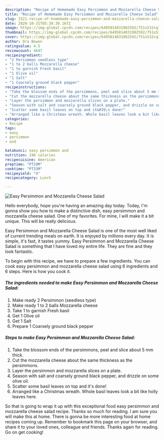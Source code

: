 ```yaml
---
description: "Recipe of Homemade Easy Persimmon and Mozzarella Cheese Salad"
title: "Recipe of Homemade Easy Persimmon and Mozzarella Cheese Salad"
slug: 1521-recipe-of-homemade-easy-persimmon-and-mozzarella-cheese-salad
date: 2020-10-31T05:38:30.167Z
image: https://img-global.cpcdn.com/recipes/6495014031982592/751x532cq70/easy-persimmon-and-mozzarella-cheese-salad-recipe-main-photo.jpg
thumbnail: https://img-global.cpcdn.com/recipes/6495014031982592/751x532cq70/easy-persimmon-and-mozzarella-cheese-salad-recipe-main-photo.jpg
cover: https://img-global.cpcdn.com/recipes/6495014031982592/751x532cq70/easy-persimmon-and-mozzarella-cheese-salad-recipe-main-photo.jpg
author: Ora Bowen
ratingvalue: 4.5
reviewcount: 4647
recipeingredient:
- "2 Persimmon seedless type"
- "1 to 2 balls Mozzarella cheese"
- "1 to garnish Fresh basil"
- "1 Olive oil"
- "1 Salt"
- "1 Coarsely ground black pepper"
recipeinstructions:
- "Take the blossom ends of the persimmons, peel and slice about 5 mm thick."
- "Cut the mozzarella cheese about the same thickness as the persimmons."
- "Layer the persimmon and mozzarella slices on a plate."
- "Season with salt and coarsely ground black pepper, and drizzle on some olive oil."
- "Scatter some basil leaves on top and it&#39;s done!"
- "Arranged like a Christmas wreath. Whole basil leaves look a bit like holly leaves here."
categories:
- Recipe
tags:
- easy
- persimmon
- and

katakunci: easy persimmon and 
nutrition: 246 calories
recipecuisine: American
preptime: "PT29M"
cooktime: "PT33M"
recipeyield: "4"
recipecategory: Lunch

---
```



![Easy Persimmon and Mozzarella Cheese Salad](https://img-global.cpcdn.com/recipes/6495014031982592/751x532cq70/easy-persimmon-and-mozzarella-cheese-salad-recipe-main-photo.jpg)

Hello everybody, hope you're having an amazing day today. Today, I'm gonna show you how to make a distinctive dish, easy persimmon and mozzarella cheese salad. One of my favorites. For mine, I will make it a bit unique. This will be really delicious.

Easy Persimmon and Mozzarella Cheese Salad is one of the most well liked of current trending meals on earth. It is enjoyed by millions every day. It is simple, it's fast, it tastes yummy. Easy Persimmon and Mozzarella Cheese Salad is something that I have loved my entire life. They are fine and they look fantastic.




To begin with this recipe, we have to prepare a few ingredients. You can cook easy persimmon and mozzarella cheese salad using 6 ingredients and 6 steps. Here is how you cook it.

<!--inarticleads1-->

##### The ingredients needed to make Easy Persimmon and Mozzarella Cheese Salad:

1. Make ready 2 Persimmon (seedless type)
1. Make ready 1 to 2 balls Mozzarella cheese
1. Take 1 to garnish Fresh basil
1. Get 1 Olive oil
1. Get 1 Salt
1. Prepare 1 Coarsely ground black pepper




<!--inarticleads2-->

##### Steps to make Easy Persimmon and Mozzarella Cheese Salad:

1. Take the blossom ends of the persimmons, peel and slice about 5 mm thick.
1. Cut the mozzarella cheese about the same thickness as the persimmons.
1. Layer the persimmon and mozzarella slices on a plate.
1. Season with salt and coarsely ground black pepper, and drizzle on some olive oil.
1. Scatter some basil leaves on top and it&#39;s done!
1. Arranged like a Christmas wreath. Whole basil leaves look a bit like holly leaves here.




So that is going to wrap it up with this exceptional food easy persimmon and mozzarella cheese salad recipe. Thanks so much for reading. I am sure you will make this at home. There is gonna be more interesting food at home recipes coming up. Remember to bookmark this page on your browser, and share it to your loved ones, colleague and friends. Thanks again for reading. Go on get cooking!
